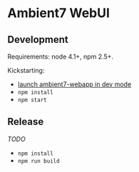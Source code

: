 # Ambient7 WebUI

## Development

Requirements: node 4.1+, npm 2.5+.

Kickstarting:

* [launch ambient7-webapp in dev mode](../ambient7-webapp/README.md#dev_run)
* `npm install`
* `npm start`

## Release

_TODO_

* `npm install`
* `npm run build`
